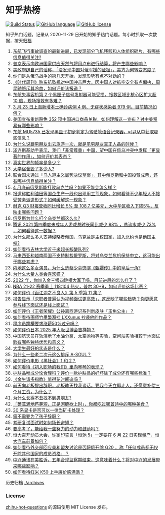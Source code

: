 # 知乎热榜
[![Build Status](https://github.com/ToWeLong/zhihu-hot-questions/workflows/CI/badge.svg)](https://github.com/ToWeLong/zhihu-hot-questions/actions)
[![GitHub language](https://img.shields.io/badge/language-golang-orange.svg)](https://golang.org/)
[![GitHub license](https://img.shields.io/github/license/ToWeLong/zhihu-hot-questions)](https://github.com/ToWeLong/zhihu-hot-questions/blob/main/LICENSE)

知乎热门话题，记录从 2020-11-29 日开始的知乎热门话题。每小时抓取一次数据，按天[归档](./archives)

<!-- BEGIN -->

1. [东航飞行事故调查的最新进展，已发现部分飞机残骸和人体组织碎片，有哪些信息值得关注?](https://www.zhihu.com/question/523696548)
1. [普京表示向欧洲国家供应天然气将用卢布进行结算，将产生哪些影响？](https://www.zhihu.com/question/523693204)
1. [美政府辟自己的谣称，「没发现中国对俄军援的证据」，美方为何转变态度？](https://www.zhihu.com/question/523649035)
1. [你们是从俄乌战争的第几天开始，发现形势有点不对劲的？](https://www.zhihu.com/question/523673993)
1. [《时代周刊》称东航坠机对中国冲击巨大，因中国人对航空安全有点偏执，周星驰怒斥其冷血，如何评价该报道？](https://www.zhihu.com/question/523686733)
1. [东航失事客机第 2 个黑匣子信号发射器可能受损，搜救区域比核心区扩大超 10 倍，现场搜救有多难？](https://www.zhihu.com/question/523787557)
1. [3 月 23 日上海新增本土确诊病例 4 例、无症状感染者 979 例，目前情况如何？](https://www.zhihu.com/question/523763142)
1. [美国宣布重新豁免 352 项中国进口商品关税，如何理解这一宣布？对中美贸易有哪些影响？](https://www.zhihu.com/question/523766648)
1. [东航 MU5735 已发现黑匣子初步判定为驾驶舱语音记录器，可以从中获取哪些信息？](https://www.zhihu.com/question/523697798)
1. [为什么说跟男朋友出去旅游一次，就是见男朋友真正人品的时候？](https://www.zhihu.com/question/509095846)
1. [泽连斯基助手表示，我们「非常尊重」中国，望中国在俄乌冲突中发挥「更显著的作用」，如何评价其表态？](https://www.zhihu.com/question/523636625)
1. [真实世界的帧率是多少？](https://www.zhihu.com/question/463432278)
1. [大学宿舍毁了多少人?](https://www.zhihu.com/question/521577873)
1. [联合国未通过「乌人道主义局势决议草案」，其中俄罗斯和中国投赞成票，还有哪些信息值得关注？](https://www.zhihu.com/question/523780782)
1. [4 月底前俄罗斯能打败乌克兰吗？如果不能会怎么样？](https://www.zhihu.com/question/522905557)
1. [报道称胜利油田等国企生产一线也出现用工荒现象，如何看待不少年轻人不接受劳务派遣形式？如何缓解这一现象？](https://www.zhihu.com/question/523582689)
1. [耐克 Q3 财报营收同比增长 5% 至 108.7 亿美元，大中华区收入下降5%，反映出哪些问题？](https://www.zhihu.com/question/523427549)
1. [俄罗斯为什么打个乌克兰都这么久?](https://www.zhihu.com/question/522449896)
1. [腾讯 2021 第四季度未成年人游戏总时长同比减少 88% ，总流水减少 73% ，如何看待这一数据？](https://www.zhihu.com/question/523660189)
1. [为什么那么多人支持侵略者俄国，乌克兰是主权国家，加入北约也是他国主权?](https://www.zhihu.com/question/519332229)
1. [如何看待吉林大学近千米超长核酸队列?](https://www.zhihu.com/question/521373239)
1. [马来西亚和越南两国不支持制裁俄罗斯，将对乌克兰危机保持中立，这可能出于哪些考虑？](https://www.zhihu.com/question/523727427)
1. [内地这么多女演员，为什么选蔡少芬饰演《甄嬛传》中的皇后一角?](https://www.zhihu.com/question/271720441)
1. [为什么大量人类会喜欢猫？](https://www.zhihu.com/question/277392377)
1. [2022 年，你加入金三银四跳槽大军了吗，目前进展的怎么样了？](https://www.zhihu.com/question/521159604)
1. [NBA 21-22 赛季勇士 118:104 热火，普尔 30+9，如何评价这场比赛？](https://www.zhihu.com/question/523761667)
1. [如何评价《画江湖之不良人》第 5 季第 11 集？](https://www.zhihu.com/question/517087086)
1. [报告显示「求职者普遍认为视频面试更高效」，这反映了哪些趋势？你更愿意参与线下面试还是线上面试？](https://www.zhihu.com/question/523594857)
1. [如何评价《王者荣耀》公孙离西游记系列新皮肤「玉兔公主」？](https://www.zhihu.com/question/523690527)
1. [如何看待画师竹墨繁漪挂 LXXunus 抄袭他的作品？](https://www.zhihu.com/question/523542624)
1. [程序员跳槽要求涨薪50%过分吗？](https://www.zhihu.com/question/424398787)
1. [如何评价日本 2025 年大阪世博会吉祥物？](https://www.zhihu.com/question/523474337)
1. [中国航天员在轨演示了水油分离、太空抛物等实验，空间站实验相较于地面试验有哪些独特优势和意义？](https://www.zhihu.com/question/522109936)
1. [大学生最好的状态是什么？](https://www.zhihu.com/question/333711492)
1. [为什么一些老二次元这么排斥 A-SOUL？](https://www.zhihu.com/question/523381535)
1. [如何评价电影《黑社会》1 和 2？](https://www.zhihu.com/question/35856702)
1. [如何看待《初入职场的我们》里向琴琴的表现？](https://www.zhihu.com/question/522976171)
1. [护肤品唯成分论合理吗？评价一款护肤品的好坏除了成分还有哪些标准？](https://www.zhihu.com/question/518017100)
1. [《余生请多指教》值得花时间追吗？](https://www.zhihu.com/question/522216661)
1. [前天向老板提出辞职，老板昨天找我谈话，要我今天立即走人，还愿意补偿三个月工资，为什么？](https://www.zhihu.com/question/368141207)
1. [为什么长得不丑找不到男朋友?](https://www.zhihu.com/question/523542279)
1. [「蒌蒿满地芦芽短，正是河豚欲上时」，你都吃过哪首诗中的哪种美食？](https://www.zhihu.com/question/522008325)
1. [30 系显卡是否可以一律当矿卡处理？](https://www.zhihu.com/question/521995595)
1. [需不需要为了孩子辞职？](https://www.zhihu.com/question/523135255)
1. [考研复试面试时如何扬长避短？](https://www.zhihu.com/question/522220485)
1. [要高考了，能给我一些努力的动力和鼓励吗？](https://www.zhihu.com/question/523575558)
1. [恒大召开动员大会，许家印誓言「恒驰 5」一定要在 6 月 22 日实现量产，恒大汽车前景如何？](https://www.zhihu.com/question/523520821)
1. [如何看待外交部回应美和盟友讨论是否将俄开除 G20 ，称「任何成员都无权开除其他国家的成员资格」？](https://www.zhihu.com/question/523603415)
1. [中兴通讯在美胜诉，五年合规监察期结束，这意味着什么？将对中兴的发展带来哪些影响？](https://www.zhihu.com/question/523612598)
1. [如何看待红米 K50 上手廉价感满满？](https://www.zhihu.com/question/523596939)

<!-- END -->

历史归档 [./archives](./archives)


### License
[zhihu-hot-questions](https://github.com/towelong/zhihu-hot-questions) 的源码使用 MIT License 发布。